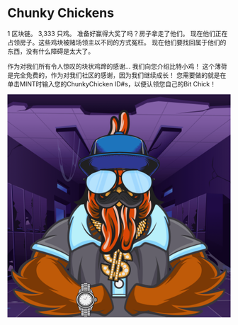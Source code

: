 # Chunky Chickens

1 区块链。 3,333 只鸡。 准备好赢得大奖了吗？房子拿走了他们。 现在他们正在占领房子。这些鸡块被赌场领主以不同的方式冤枉。 现在他们要找回属于他们的东西，没有什么障碍是太大了。

作为对我们所有令人惊叹的块状鸡蹄的感谢...
我们向您介绍比特小鸡！
这个薄荷是完全免费的，作为对我们社区的感谢，因为我们继续成长！
您需要做的就是在单击MINT时输入您的ChunkyChicken ID#s，以便认领您自己的Bit Chick！

![nft](unnamed.png)
